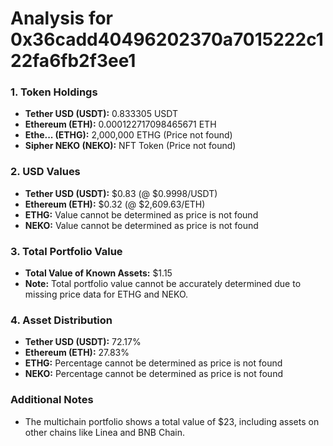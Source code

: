 # Analysis for 0x36cadd40496202370a7015222c122fa6fb2f3ee1

### 1. Token Holdings
- **Tether USD (USDT):** 0.833305 USDT
- **Ethereum (ETH):** 0.000122717098465671 ETH
- **Ethe... (ETHG):** 2,000,000 ETHG (Price not found)
- **Sipher NEKO (NEKO):** NFT Token (Price not found)

### 2. USD Values
- **Tether USD (USDT):** $0.83 (@ $0.9998/USDT)
- **Ethereum (ETH):** $0.32 (@ $2,609.63/ETH)
- **ETHG:** Value cannot be determined as price is not found
- **NEKO:** Value cannot be determined as price is not found

### 3. Total Portfolio Value
- **Total Value of Known Assets:** $1.15
- **Note:** Total portfolio value cannot be accurately determined due to missing price data for ETHG and NEKO.

### 4. Asset Distribution
- **Tether USD (USDT):** 72.17%
- **Ethereum (ETH):** 27.83%
- **ETHG:** Percentage cannot be determined as price is not found
- **NEKO:** Percentage cannot be determined as price is not found

### Additional Notes
- The multichain portfolio shows a total value of $23, including assets on other chains like Linea and BNB Chain.